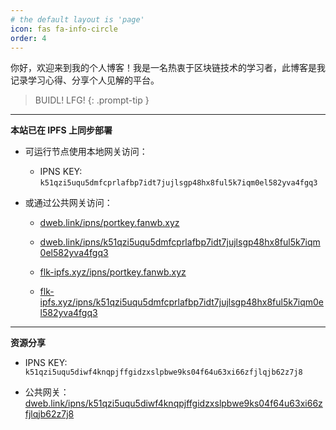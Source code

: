 ```yaml
---
# the default layout is 'page'
icon: fas fa-info-circle
order: 4
---
```


你好，欢迎来到我的个人博客！我是一名热衷于区块链技术的学习者，此博客是我记录学习心得、分享个人见解的平台。

> BUIDL!  LFG!
{: .prompt-tip }

---

**本站已在 IPFS 上同步部署**

- 可运行节点使用本地网关访问：
  - IPNS KEY: `k51qzi5uqu5dmfcprlafbp7idt7jujlsgp48hx8ful5k7iqm0el582yva4fgq3`


- 或通过公共网关访问：

  - [dweb.link/ipns/portkey.fanwb.xyz](dweb.link/ipns/portkey.fanwb.xyz) 

  - [dweb.link/ipns/k51qzi5uqu5dmfcprlafbp7idt7jujlsgp48hx8ful5k7iqm0el582yva4fgq3](https://k51qzi5uqu5dmfcprlafbp7idt7jujlsgp48hx8ful5k7iqm0el582yva4fgq3.ipns.dweb.link/)
  
  - [flk-ipfs.xyz/ipns/portkey.fanwb.xyz](flk-ipfs.xyz/ipns/portkey.fanwb.xyz)
  
  - [flk-ipfs.xyz/ipns/k51qzi5uqu5dmfcprlafbp7idt7jujlsgp48hx8ful5k7iqm0el582yva4fgq3](https://k51qzi5uqu5dmfcprlafbp7idt7jujlsgp48hx8ful5k7iqm0el582yva4fgq3.ipns.flk-ipfs.xyz/)
  


---

**资源分享**

- IPNS KEY: `k51qzi5uqu5diwf4knqpjffgidzxslpbwe9ks04f64u63xi66zfjlqjb62z7j8`

- 公共网关：[dweb.link/ipns/k51qzi5uqu5diwf4knqpjffgidzxslpbwe9ks04f64u63xi66zfjlqjb62z7j8](https://k51qzi5uqu5diwf4knqpjffgidzxslpbwe9ks04f64u63xi66zfjlqjb62z7j8.ipns.dweb.link/)

